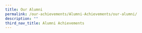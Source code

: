 ```yaml
---
title: Our Alumni
permalink: /our-achievements/Alumni-Achievements/our-alumni/
description: ""
third_nav_title: Alumni Achievements
---
```

